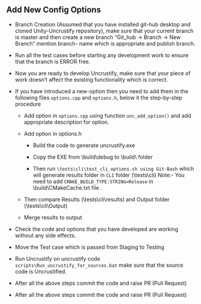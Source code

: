 ## Add New Config Options
- Branch Creation (Assumed that you have installed git-hub desktop and cloned Unity-Uncrustify repository), make sure that your current branch is master and then create a new branch “Git_hub -> Branch -> New Branch” mention branch- name which is appropriate and publish branch.
- Run all the test cases before starting any development work to ensure that the branch is ERROR free.
- Now you are ready to develop Uncrustify, make sure that your piece of work doesn’t affect the existing functionality which is correct. 

- If you have introduced a new-option then you need to add them in the following  files ```options.cpp``` and ```options.h```, below it the step-by-step procedure
	- Add option in ```options.cpp``` using function ```unc_add_option()``` and add appropriate description for option.
	- Add option in options.h 
		- Build the code to generate uncrustify.exe

		- Copy the EXE from \build\debug to \build\ folder

		- Then run ```\tests\cli\test_cli_options.sh using Git-Bash``` which will generate results folder in ``CLI`` folder (\tests\cli\) 
			Note:- You need to add ```CMAKE_BUILD_TYPE:STRING=Release``` in \build\CMakeCache.txt file .

	- Then compare Results (\tests\cli\results) and Output folder (\tests\cli\Output)

	- Merge results to output 

- Check the code and options that you have developed are working without any side effects. 

- Move the Test case which is passed from Staging to Testing

- Run Uncrustify on uncrustify code ```scripts\Run_uncrustify_for_sources.bat``` make sure that the source code is Uncrustified.

- After all the above steps commit the code and raise PR (Pull Request)
- After all the above steps commit the code and raise PR (Pull Request)
